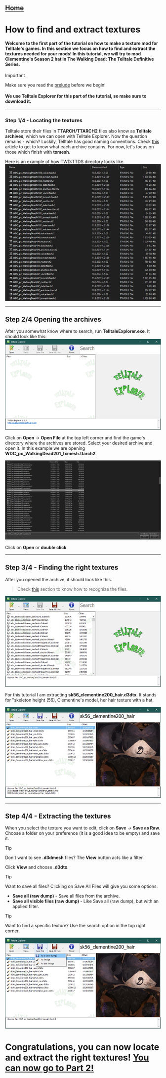 ## [Home](/Docs/home.md)

# How to find and extract textures 

#### Welcome to the first part of the tutorial on how to make a texture mod for Telltale's games. In this section we focus on how to find and extract the textures needed for your mods! In this tutorial, we will try to mod Clementine's Season 2 hat in The Walking Dead: The Telltale Definitive Series.

> [!IMPORTANT]
> Make sure you read the [prelude](/Docs/articles/tutorial_prelude.md) before we begin! 

#### We use **Telltale Explorer** for this part of the tutorial, so make sure to download it.
---

### Step 1/4 - Locating the textures
Telltale store their files in **TTARCH/TTARCH2** files also know as **Telltale archives**, which we can open with Telltale Explorer. Now the question remains - which? Luckily, Telltale has good naming conventions. 
Check [this](/Docs/articles/textures.md#where-are-the-textures-stored) article to get to know what each archive contains. For now, let's focus on those which finish with **txmesh**.

Here is an example of how TWD:TTDS directory looks like. 
![p1_1](/Docs/tutorial_part1/p1_1.png)

----

## Step 2/4 Opening the archives
After you somewhat know where to search, run **TelltaleExplorer.exe**.
It should look like this:
![p1_2](/Docs/tutorial_part1//p1_2.png)

Click on **Open** -> **Open File**  at the top left corner and find the game's directory where the archives are stored.
Select your desired archive and open it. In this example we are opening **WDC_pc_WalkingDead201_txmesh.ttarch2**.

![p1_3](/Docs/tutorial_part1/p1_3.png)

Click on **Open** or **double click**.

---
## Step 3/4 - Finding the right textures
After you opened the archive, it should look like this. 
> Check [this](/Docs/articles/textures.md#how-to-recognize-the-type-of-the-texture-and-where-its-used) section to know how to recognize the files. 

![p1_4](/Docs/tutorial_part1/p1_4.png)

 For this tutorial I am extracting **sk56_clementine200_hair.d3dtx**. 
 It stands for "skeleton height (56), Clementine's model, her hair texture with a hat.

![p1_5](/Docs/tutorial_part1/p1_5.png)

---
## Step 4/4 - Extracting the textures

When you select the texture you want to edit, click on **Save** -> **Save as Raw**. 
Choose a folder on your preference (it is a good idea to be empty) and save it.

> [!TIP]
> Don't want to see **.d3dmesh** files? The **View** button acts like a filter. 

Click **View** and choose **.d3dtx**.

> [!TIP]
> Want to save all files? 
> Clicking on Save All Files will give you some options.
> - **Save all (raw dump)** - Save all files from the archive.
> - **Save all visible files (raw dump)** - Like Save all (raw dump), but with an applied filter.

> [!TIP]
> Want to find a specific texture?  Use the search option in the top right corner. 

![p1_6](/Docs/tutorial_part1/p1_6.png)

# Congratulations, you can now locate and extract the right textures! [You can now go to Part 2!](/Docs/tutorial_part2/tutorial_part_2.md)
